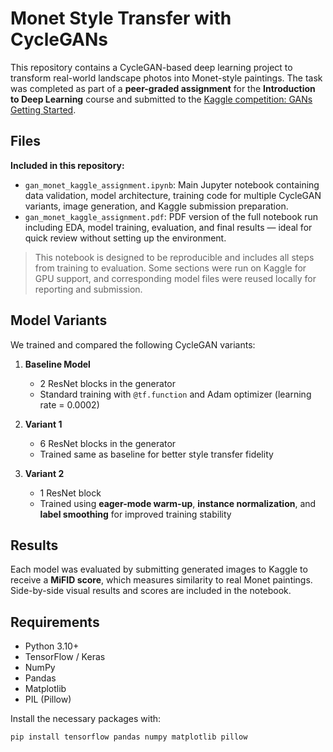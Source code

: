 # Monet Style Transfer with CycleGANs

This repository contains a CycleGAN-based deep learning project to transform real-world landscape photos into Monet-style paintings. The task was completed as part of a **peer-graded assignment** for the **Introduction to Deep Learning** course and submitted to the [Kaggle competition: GANs Getting Started](https://www.kaggle.com/competitions/gan-getting-started).

## Files

**Included in this repository:**
- `gan_monet_kaggle_assignment.ipynb`: Main Jupyter notebook containing data validation, model architecture, training code for multiple CycleGAN variants, image generation, and Kaggle submission preparation.
- `gan_monet_kaggle_assignment.pdf`: PDF version of the full notebook run including EDA, model training, evaluation, and final results — ideal for quick review without setting up the environment.
> This notebook is designed to be reproducible and includes all steps from training to evaluation. Some sections were run on Kaggle for GPU support, and corresponding model files were reused locally for reporting and submission.

## Model Variants

We trained and compared the following CycleGAN variants:

1. **Baseline Model**  
   - 2 ResNet blocks in the generator  
   - Standard training with `@tf.function` and Adam optimizer (learning rate = 0.0002)

2. **Variant 1**  
   - 6 ResNet blocks in the generator  
   - Trained same as baseline for better style transfer fidelity

3. **Variant 2**  
   - 1 ResNet block  
   - Trained using **eager-mode warm-up**, **instance normalization**, and **label smoothing** for improved training stability

## Results

Each model was evaluated by submitting generated images to Kaggle to receive a **MiFID score**, which measures similarity to real Monet paintings. Side-by-side visual results and scores are included in the notebook.

## Requirements

- Python 3.10+
- TensorFlow / Keras
- NumPy
- Pandas
- Matplotlib
- PIL (Pillow)

Install the necessary packages with:

```bash
pip install tensorflow pandas numpy matplotlib pillow
